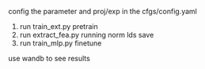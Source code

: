 config the parameter and proj/exp in the cfgs/config.yaml

1. run train_ext.py  pretrain 
2. run extract_fea.py   running norm lds save
3. run train_mlp.py   finetune

use wandb to see results
